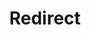 ﻿---
layout: src/layouts/Redirect.astro
title: Redirect
redirect: https://yamldoc.liuyan.wang/docs/deployments/patterns/multi-region-deployment-pattern
pubDate:  2023-01-01
navSearch: false
navSitemap: false
navMenu: false
---
